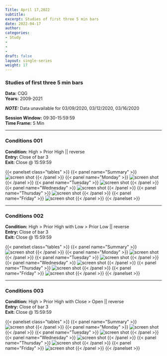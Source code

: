 ```yaml
---
Title: April 17,2022
subtitle: 
excerpt: Studies of first three 5 min bars
date: 2022-04-17
author:
categories:
- Study
-
-
-
draft: false
layout: single-series
weight: 17
---
```


### Studies of first three 5 min bars


**Data:** CQG<br>
**Years:** 2009-2021<br>

_**NOTE:**_ Data unavailable for 03/09/2020, 03/12/2020, 03/16/2020 <br>

**Session Window:** 09:30-15:59:59 <br>
**Time Frame:** 5 Min <br>



---

### Conditions 001

**Condition:**  High > Prior High || reverse <br>
**Entry:** Close of bar 3 <br>
**Exit:**  Close @ 15:59:59






{{< panelset class="tables" >}}
{{< panel name="Summary" >}}
  ![screen shot](20220417_000301.png)
{{< /panel >}}
{{< panel name="Monday" >}}
  ![screen shot](20220417_000296.png)
{{< /panel >}}
{{< panel name="Tuesday" >}}
  ![screen shot](20220417_000297.png)
{{< /panel >}}
{{< panel name="Wednesday" >}}
  ![screen shot](20220417_000298.png)
{{< /panel >}}
{{< panel name="Thursday" >}}
  ![screen shot](20220417_000299.png)
{{< /panel >}}
{{< panel name="Friday" >}}
  ![screen shot](20220417_000300.png)
{{< /panel >}}
{{< /panelset >}}


---


### Conditions 002 

**Condition:**  High > Prior High with Low > Prior Low || reverse <br>
**Entry:** Close of bar 3 <br>
**Exit:**  Close @ 15:59:59





{{< panelset class="tables" >}}
{{< panel name="Summary" >}}
  ![screen shot](20220417_000295.png)
{{< /panel >}}
{{< panel name="Monday" >}}
  ![screen shot](20220417_000288.png)
{{< /panel >}}
{{< panel name="Tuesday" >}}
  ![screen shot](20220417_000291.png)
{{< /panel >}}
{{< panel name="Wednesday" >}}
  ![screen shot](20220417_000292.png)
{{< /panel >}}
{{< panel name="Thursday" >}}
  ![screen shot](20220417_000293.png)
{{< /panel >}}
{{< panel name="Friday" >}}
  ![screen shot](20220417_000294.png)
{{< /panel >}}
{{< /panelset >}}


---


### Conditions 003 


**Condition:**  High > Prior High with Close > Open || reverse <br>
**Entry:** Close of bar 3 <br>
**Exit:**  Close @ 15:59:59

{{< panelset class="tables" >}}
{{< panel name="Summary" >}}
  ![screen shot](20220417_000307.png)
{{< /panel >}}
{{< panel name="Monday" >}}
  ![screen shot](20220417_000302.png)
{{< /panel >}}
{{< panel name="Tuesday" >}}
  ![screen shot](20220417_000303.png)
{{< /panel >}}
{{< panel name="Wednesday" >}}
  ![screen shot](20220417_000304.png)
{{< /panel >}}
{{< panel name="Thursday" >}}
  ![screen shot](20220417_000305.png)
{{< /panel >}}
{{< panel name="Friday" >}}
  ![screen shot](20220417_000306.png)
{{< /panel >}}
{{< /panelset >}}
